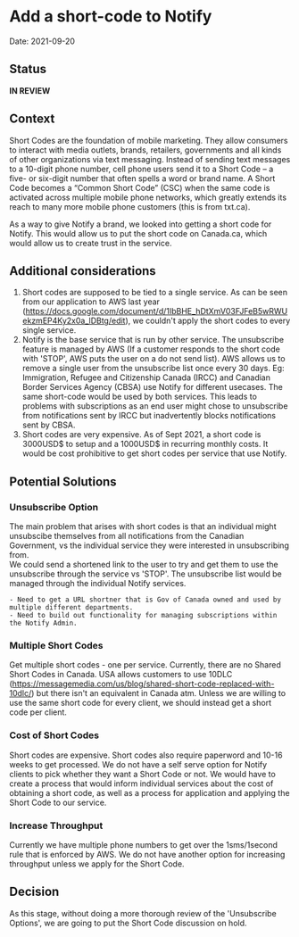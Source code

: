 # Add a short-code to Notify

Date: 2021-09-20

## Status

**IN REVIEW**

## Context

Short Codes are the foundation of mobile marketing. They allow consumers to interact with media outlets, brands, retailers, governments and all kinds of other organizations via text messaging. Instead of sending text messages to a 10-digit phone number, cell phone users send it to a Short Code – a five- or six-digit number that often spells a word or brand name. A Short Code becomes a “Common Short Code” (CSC) when the same code is activated across multiple mobile phone networks, which greatly extends its reach to many more mobile phone customers (this is from txt.ca). 

As a way to give Notify a brand, we looked into getting a short code for Notify. This would allow us to put the short code on Canada.ca, which would allow us to create trust in the service.

## Additional considerations

1. Short codes are supposed to be tied to a single service. As can be seen from our application to AWS last year (https://docs.google.com/document/d/1IbBHE_hDtXmV03FJFeB5wRWUekzmEP4Ky2x0a_lDBtg/edit), we couldn't apply the short codes to every single service. 
2. Notify is the base service that is run by other service. The unsubscribe feature is managed by AWS (If a customer responds to the short code with 'STOP', AWS puts the user on a do not send list). AWS allows us to remove a single user from the unsubscribe list once every 30 days.
Eg: Immigration, Refugee and Citizenship Canada (IRCC) and Canadian Border Services Agency (CBSA) use Notify for different usecases. The same short-code would be used by both services. This leads to problems with subscriptions as an end user might chose to unsubscribe from notifications sent by IRCC but inadvertently blocks notifications sent by CBSA.
3. Short codes are very expensive. As of Sept 2021, a short code is 3000USD$ to setup and a 1000USD$ in recurring monthly costs. It would be cost prohibitive to get short codes per service that use Notify.

## Potential Solutions

### Unsubscribe Option

The main problem that arises with short codes is that an individual might unsubscibe themselves from all notifications from the Canadian Government, vs the individual service they were interested in unsubscribing from.  
We could send a shortened link to the user to try and get them to use the unsubscribe through the service vs 'STOP'. The unsubscribe list would be managed through the individual Notify services.

	- Need to get a URL shortner that is Gov of Canada owned and used by multiple different departments.
	- Need to build out functionality for managing subscriptions within the Notify Admin.


### Multiple Short Codes
Get multiple short codes - one per service. Currently, there are no Shared Short Codes in Canada. USA allows customers to use 10DLC (https://messagemedia.com/us/blog/shared-short-code-replaced-with-10dlc/) but there isn't an equivalent in Canada atm. Unless we are willing to use the same short code for every client, we should instead get a short code per client.


### Cost of Short Codes
Short codes are expensive. Short codes also require paperword and 10-16 weeks to get processed. We do not have a self serve option for Notify clients to pick whether they want a Short Code or not. We would have to create a process that would inform individual services about the cost of obtaining a short code, as well as a process for application and applying the Short Code to our service.


### Increase Throughput
Currently we have multiple phone numbers to get over the 1sms/1second rule that is enforced by AWS. We do not have another option for increasing throughput unless we apply for the Short Code.


## Decision

As this stage, without doing a more thorough review of the 'Unsubscribe Options', we are going to put the Short Code discussion on hold.